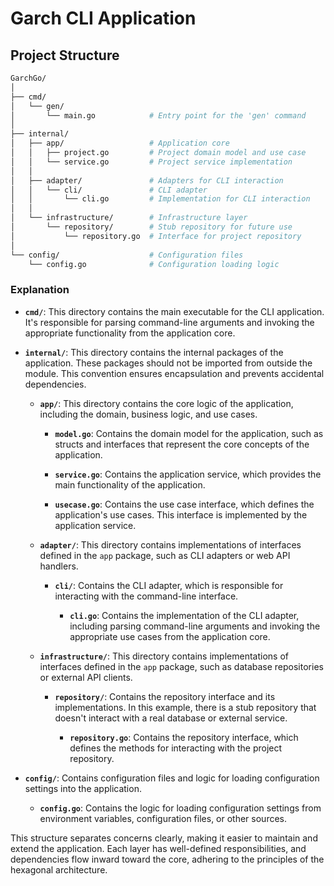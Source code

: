# Garch CLI Application

## Project Structure

```bash
GarchGo/
│
├── cmd/
│   └── gen/
│       └── main.go            # Entry point for the 'gen' command
│
├── internal/
│   ├── app/                   # Application core
│   │   ├── project.go         # Project domain model and use case
│   │   └── service.go         # Project service implementation
│   │
│   ├── adapter/               # Adapters for CLI interaction
│   │   └── cli/               # CLI adapter
│   │       └── cli.go         # Implementation for CLI interaction
│   │
│   └── infrastructure/        # Infrastructure layer
│       └── repository/        # Stub repository for future use
│           └── repository.go  # Interface for project repository
│
└── config/                    # Configuration files
    └── config.go              # Configuration loading logic

```

### Explanation

- **`cmd/`**: This directory contains the main executable for the CLI application. It's responsible for parsing command-line arguments and invoking the appropriate functionality from the application core.

- **`internal/`**: This directory contains the internal packages of the application. These packages should not be imported from outside the module. This convention ensures encapsulation and prevents accidental dependencies.

  - **`app/`**: This directory contains the core logic of the application, including the domain, business logic, and use cases.

    - **`model.go`**: Contains the domain model for the application, such as structs and interfaces that represent the core concepts of the application.

    - **`service.go`**: Contains the application service, which provides the main functionality of the application.

    - **`usecase.go`**: Contains the use case interface, which defines the application's use cases. This interface is implemented by the application service.
  
  - **`adapter/`**: This directory contains implementations of interfaces defined in the `app` package, such as CLI adapters or web API handlers.

    - **`cli/`**: Contains the CLI adapter, which is responsible for interacting with the command-line interface.

      - **`cli.go`**: Contains the implementation of the CLI adapter, including parsing command-line arguments and invoking the appropriate use cases from the application core.

  - **`infrastructure/`**: This directory contains implementations of interfaces defined in the `app` package, such as database repositories or external API clients.

    - **`repository/`**: Contains the repository interface and its implementations. In this example, there is a stub repository that doesn't interact with a real database or external service.
  
      - **`repository.go`**: Contains the repository interface, which defines the methods for interacting with the project repository.

- **`config/`**: Contains configuration files and logic for loading configuration settings into the application.

  - **`config.go`**: Contains the logic for loading configuration settings from environment variables, configuration files, or other sources.

This structure separates concerns clearly, making it easier to maintain and extend the application. Each layer has well-defined responsibilities, and dependencies flow inward toward the core, adhering to the principles of the hexagonal architecture.
